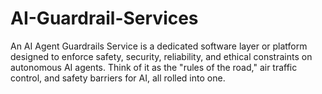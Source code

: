 # AI-Guardrail-Services
An AI Agent Guardrails Service is a dedicated software layer or platform designed to enforce safety, security, reliability, and ethical constraints on autonomous AI agents. Think of it as the "rules of the road," air traffic control, and safety barriers for AI, all rolled into one.
